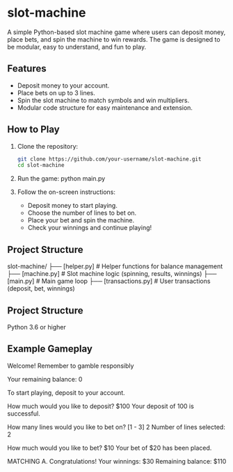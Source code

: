 # slot-machine
A simple Python-based slot machine game where users can deposit money, place bets, and spin the machine to win rewards. The game is designed to be modular, easy to understand, and fun to play.

## Features

- Deposit money to your account.
- Place bets on up to 3 lines.
- Spin the slot machine to match symbols and win multipliers.
- Modular code structure for easy maintenance and extension.

## How to Play

1. Clone the repository:
   ```bash
   git clone https://github.com/your-username/slot-machine.git
   cd slot-machine

2. Run the game:
   python main.py

3. Follow the on-screen instructions:
    - Deposit money to start playing.
    - Choose the number of lines to bet on.
    - Place your bet and spin the machine.
    - Check your winnings and continue playing!

## Project Structure
slot-machine/
├── [helper.py]          # Helper functions for balance management
├── [machine.py]         # Slot machine logic (spinning, results, winnings)
├── [main.py]            # Main game loop
├── [transactions.py]    # User transactions (deposit, bet, winnings)

## Project Structure
Python 3.6 or higher

## Example Gameplay
Welcome! Remember to gamble responsibly

Your remaining balance: 0

To start playing, deposit to your account.

How much would you like to deposit? $100
Your deposit of 100 is successful.

How many lines would you like to bet on? [1 - 3] 2
Number of lines selected: 2

How much would you like to bet? $10
Your bet of $20 has been placed.

MATCHING A. Congratulations!
Your winnings: $30
Remaining balance: $110


  
